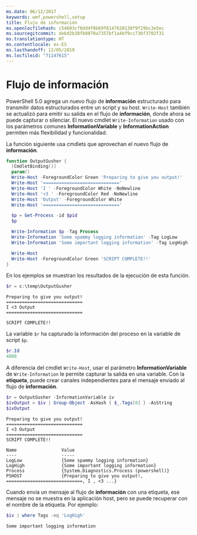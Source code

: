 ```yaml
---
ms.date: 06/12/2017
keywords: wmf,powershell,setup
title: Flujo de información
ms.openlocfilehash: c54603cf0dd4f0b69f8147620130f9f29bc3e5ec
ms.sourcegitcommit: debd2b38fb8070a7357bf1a4bf9cc736f3702f31
ms.translationtype: HT
ms.contentlocale: es-ES
ms.lasthandoff: 12/05/2019
ms.locfileid: "71147615"
---
```

# <a name="information-stream"></a>Flujo de información

PowerShell 5.0 agrega un nuevo flujo de **información** estructurado para transmitir datos estructurados entre un script y su host. `Write-Host` también se actualizó para emitir su salida en el flujo de **información**, donde ahora se puede capturar o silenciar. El nuevo cmdlet `Write-Information` usado con los parámetros comunes **InformationVariable** y **InformationAction** permiten más flexibilidad y funcionalidad.

La función siguiente usa cmdlets que aprovechan el nuevo flujo de **información**.

```powershell
function OutputGusher {
  [CmdletBinding()]
  param()
  Write-Host -ForegroundColor Green 'Preparing to give you output!'
  Write-Host '============================='
  Write-Host 'I ' -ForegroundColor White -NoNewline
  Write-Host '<3 ' -ForegroundColor Red -NoNewline
  Write-Host 'Output' -ForegroundColor White
  Write-Host '============================='

  $p = Get-Process -id $pid
  $p

  Write-Information $p -Tag Process
  Write-Information 'Some spammy logging information' -Tag LogLow
  Write-Information 'Some important logging information' -Tag LogHigh

  Write-Host
  Write-Host -ForegroundColor Green 'SCRIPT COMPLETE!!'
}
```

En los ejemplos se muestran los resultados de la ejecución de esta función.

```powershell
$r = c:\temp\OutputGusher
```

```Output
Preparing to give you output!
=============================
I <3 Output
=============================

SCRIPT COMPLETE!!
```

La variable `$r` ha capturado la información del proceso en la variable de script `$p`.

```powershell
$r.Id
4008
```

A diferencia del cmdlet `Write-Host`, usar el parámetro **InformationVariable** de `Write-Information` le permite capturar la salida en una variable. Con la **etiqueta**, puede crear canales independientes para el mensaje enviado al flujo de **información**.

```powershell
$r = OutputGusher -InformationVariable iv
$ivOutput = $iv | Group-Object -AsHash { $_.Tags[0] } -AsString
$ivOutput
```

```Output
Preparing to give you output!
=============================
I <3 Output
=============================
SCRIPT COMPLETE!!

Name                 Value
----                 -----
LogLow               {Some spammy logging information}
LogHigh              {Some important logging information}
Process              {System.Diagnostics.Process (powershell)}
PSHOST               {Preparing to give you output!, =============================, I , <3 ...}
```

Cuando envía un mensaje al flujo de **información** con una etiqueta, ese mensaje no se muestra en la aplicación host, pero se puede recuperar con el nombre de la etiqueta. Por ejemplo:

```powershell
$iv | where Tags -eq 'LogHigh'
```

```Output
Some important logging information
```